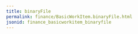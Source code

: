 ```yaml
---
title: binaryFile
permalink: finance/BasicWorkItem.binaryFile.html
jsonid: finance_basicworkitem_binaryfile
---
```


